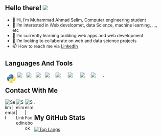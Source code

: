 ## Hello there! <img src="https://media.giphy.com/media/hvRJCLFzcasrR4ia7z/giphy.gif" width="25px">

- 👋 Hi, I’m Muhammad Ahmad Selim, Computer engineering student
- 👀 I’m interested in Web developmet, data Science, machine learning, ..., etc
- 🌱 I’m currently learning building web apps and web development
- 💞️ I’m looking to collaborate on web and data science projects
- 📫 How to reach me via [LinkedIn](https://www.linkedin.com/in/m-20x/)

## Languages And Tools
[<img align="left" width="40px" src="https://raw.githubusercontent.com/github/explore/80688e429a7d4ef2fca1e82350fe8e3517d3494d/topics/python/python.png">](https://www.python.org)
[<img align="left" width="30px" src="https://upload.wikimedia.org/wikipedia/commons/thumb/1/18/ISO_C%2B%2B_Logo.svg/306px-ISO_C%2B%2B_Logo.svg.png">](https://en.wikipedia.org/wiki/C%2B%2B)
[<img align="left" width="30px" src="https://seeklogo.com/images/C/c-sharp-c-logo-02F17714BA-seeklogo.com.png">](https://docs.microsoft.com/en-us/dotnet/csharp)
[<img align="left" width="30px" src="https://upload.wikimedia.org/wikipedia/commons/thumb/3/38/Jupyter_logo.svg/1200px-Jupyter_logo.svg.png">](https://jupyter.org/)
[<img align="left" width="35px" src="https://upload.wikimedia.org/wikipedia/commons/thumb/a/ab/Logo-ubuntu_cof-orange-hex.svg/1200px-Logo-ubuntu_cof-orange-hex.svg.png">](https://ubuntu.com)
[<img align="left" width="40px" src="https://1000logos.net/wp-content/uploads/2017/03/LINUX-LOGO.png">](https://www.linux.org)
[<img align="left" width="40px" src="https://upload.wikimedia.org/wikipedia/commons/thumb/3/38/HTML5_Badge.svg/600px-HTML5_Badge.svg.png">](https://en.wikipedia.org/wiki/HTML)
[<img align="left" width="35px" src="https://png2.cleanpng.com/sh/6900651ed92984c515b3351b467ea0d5/L0KzQYm3V8A1N6RnjJH0aYP2gLBuTfNie5RmfNt3Zz32hMrzhb10cJZqjOU2bHBqf37qkCM0NZl5hd42d3XlPbXslvVtd6FyRadrM3S3QLK8UMg0O2k6RqQBOEe8RYK4UcU0OGg5SKs5MUC2Q4e1kP5o/kisspng-cascading-style-sheets-logo-css3-html-web-developm-5b3d40a5083385.2687951115307409010336.png">](https://en.wikipedia.org/wiki/CSS)
[<img align="left" width="40px" src="https://upload.wikimedia.org/wikipedia/commons/thumb/9/99/Unofficial_JavaScript_logo_2.svg/2048px-Unofficial_JavaScript_logo_2.svg.png">](https://www.javascript.com)
.

## Contact With Me

[<img align="left" alt="Selim | email" width="35px" src="https://upload.wikimedia.org/wikipedia/commons/thumb/7/7e/Gmail_icon_%282020%29.svg/1280px-Gmail_icon_%282020%29.svg.png" />](mailto:**mooosee202080@gmail.com**)
[<img align="left" alt="Selim | Linkedin" width="30px" src="https://upload.wikimedia.org/wikipedia/commons/thumb/c/ca/LinkedIn_logo_initials.png/768px-LinkedIn_logo_initials.png" />](https://www.linkedin.com/in/m-20x)
[<img align="left" alt="Selim | Facebook" width="30px" src="https://upload.wikimedia.org/wikipedia/commons/thumb/f/fb/Facebook_icon_2013.svg/1024px-Facebook_icon_2013.svg.png" />](https://www.facebook.com/mohamad.selim.52)
.

## My GitHub Stats

[![Top Langs](https://github-readme-stats.vercel.app/api/top-langs/?username=Mu-selim&langs_count=6&layout=compact&theme=dracula)](https://github.com/Mu-selim?tab=repositories)

<!---
Mu-selim/Mu-selim is a ✨ special ✨ repository because its `README.md` (this file) appears on your GitHub profile.
You can click the Preview link to take a look at your changes.
--->
